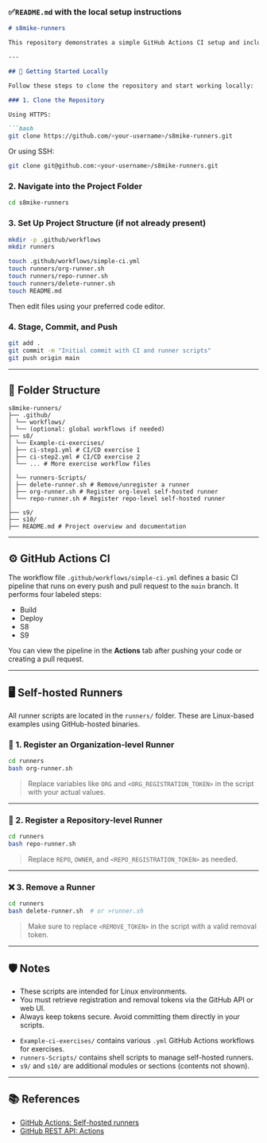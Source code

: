### ✅`README.md` with the local setup instructions

````markdown
# s8mike-runners

This repository demonstrates a simple GitHub Actions CI setup and includes scripts for managing self-hosted runners at both the organization and repository level.

---

## 🚀 Getting Started Locally

Follow these steps to clone the repository and start working locally:

### 1. Clone the Repository

Using HTTPS:

```bash
git clone https://github.com/<your-username>/s8mike-runners.git
````

Or using SSH:

```bash
git clone git@github.com:<your-username>/s8mike-runners.git
```

### 2. Navigate into the Project Folder

```bash
cd s8mike-runners
```

### 3. Set Up Project Structure (if not already present)

```bash
mkdir -p .github/workflows
mkdir runners

touch .github/workflows/simple-ci.yml
touch runners/org-runner.sh
touch runners/repo-runner.sh
touch runners/delete-runner.sh
touch README.md
```

Then edit files using your preferred code editor.

### 4. Stage, Commit, and Push

```bash
git add .
git commit -m "Initial commit with CI and runner scripts"
git push origin main
```

---

## 📁 Folder Structure

```
s8mike-runners/
├── .github/
│ └── workflows/
│ └── (optional: global workflows if needed)
├── s8/
│ └── Example-ci-exercises/
│ ├── ci-step1.yml # CI/CD exercise 1
│ ├── ci-step2.yml # CI/CD exercise 2
│ └── ... # More exercise workflow files
│
│ └── runners-Scripts/
│ ├── delete-runner.sh # Remove/unregister a runner
│ ├── org-runner.sh # Register org-level self-hosted runner
│ └── repo-runner.sh # Register repo-level self-hosted runner
│
├── s9/
├── s10/
├── README.md # Project overview and documentation

```

---

## ⚙️ GitHub Actions CI

The workflow file `.github/workflows/simple-ci.yml` defines a basic CI pipeline that runs on every push and pull request to the `main` branch. It performs four labeled steps:

* Build
* Deploy
* S8
* S9

You can view the pipeline in the **Actions** tab after pushing your code or creating a pull request.

---

## 🖥️ Self-hosted Runners

All runner scripts are located in the `runners/` folder. These are Linux-based examples using GitHub-hosted binaries.

### 🔧 1. Register an Organization-level Runner

```bash
cd runners
bash org-runner.sh
```

> Replace variables like `ORG` and `<ORG_REGISTRATION_TOKEN>` in the script with your actual values.

---

### 🔧 2. Register a Repository-level Runner

```bash
cd runners
bash repo-runner.sh
```

> Replace `REPO`, `OWNER`, and `<REPO_REGISTRATION_TOKEN>` as needed.

---

### ❌ 3. Remove a Runner

```bash
cd runners
bash delete-runner.sh  # or >runner.sh
```

> Make sure to replace `<REMOVE_TOKEN>` in the script with a valid removal token.

---

## 🛡️ Notes

* These scripts are intended for Linux environments.
* You must retrieve registration and removal tokens via the GitHub API or web UI.
* Always keep tokens secure. Avoid committing them directly in your scripts.

- `Example-ci-exercises/` contains various `.yml` GitHub Actions workflows for exercises.
- `runners-Scripts/` contains shell scripts to manage self-hosted runners.
- `s9/` and `s10/` are additional modules or sections (contents not shown).

---

## 📚 References

* [GitHub Actions: Self-hosted runners](https://docs.github.com/en/actions/hosting-your-own-runners)
* [GitHub REST API: Actions](https://docs.github.com/en/rest/actions)

```